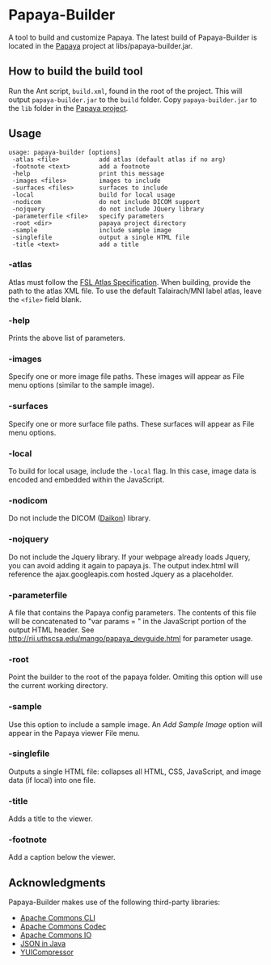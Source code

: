 Papaya-Builder
==============

A tool to build and customize Papaya.  The latest build of Papaya-Builder is located in the [Papaya](https://github.com/rii-mango/Papaya) project at libs/papaya-builder.jar.


How to build the build tool
-----
Run the Ant script, `build.xml`, found in the root of the project.  This will output `papaya-builder.jar` to the `build` 
folder.  Copy `papaya-builder.jar` to the `lib` folder in the [Papaya project](https://github.com/rii-mango/Papaya).

Usage
-----
```shell
usage: papaya-builder [options]
 -atlas <file>           add atlas (default atlas if no arg)
 -footnote <text>        add a footnote
 -help                   print this message
 -images <files>         images to include
 -surfaces <files>       surfaces to include
 -local                  build for local usage
 -nodicom                do not include DICOM support
 -nojquery               do not include JQuery library
 -parameterfile <file>   specify parameters
 -root <dir>             papaya project directory
 -sample                 include sample image
 -singlefile             output a single HTML file
 -title <text>           add a title
```

### -atlas
Atlas must follow the [FSL Atlas Specification](http://ric.uthscsa.edu/mango/atlas_spec.html).  When building, 
provide the path to the atlas XML file. To use the default Talairach/MNI label atlas, leave the `<file>` field blank.

### -help
Prints the above list of parameters.

### -images
Specify one or more image file paths.  These images will appear as File menu options (similar to the sample image).

### -surfaces
Specify one or more surface file paths.  These surfaces will appear as File menu options.

### -local
To build for local usage, include the `-local` flag.  In this case, image data is encoded and embedded within the 
JavaScript.

### -nodicom
Do not include the DICOM ([Daikon](https://github.com/rii-mango/Daikon)) library.

### -nojquery
Do not include the Jquery library.  If your webpage already loads Jquery, you can avoid adding it again to papaya.js. The output index.html will reference the ajax.googleapis.com hosted Jquery as a placeholder.

### -parameterfile
A file that contains the Papaya config parameters.  The contents of this file will be concatenated to "var params = " in the JavaScript portion of the output HTML header.  See http://rii.uthscsa.edu/mango/papaya_devguide.html for parameter usage.

### -root
Point the builder to the root of the papaya folder.  Omiting this option will use the current working directory.

### -sample
Use this option to include a sample image.  An _Add Sample Image_ option will appear in the Papaya viewer File menu.

### -singlefile
Outputs a single HTML file: collapses all HTML, CSS, JavaScript, and image data (if local) into one file.

### -title
Adds a title to the viewer.

### -footnote
Add a caption below the viewer.

Acknowledgments
-----
Papaya-Builder makes use of the following third-party libraries:
- [Apache Commons CLI](http://commons.apache.org/proper/commons-cli/)
- [Apache Commons Codec](http://commons.apache.org/proper/commons-codec/)
- [Apache Commons IO](Ihttp://commons.apache.org/proper/commons-io/)
- [JSON in Java](http://www.json.org/java/index.html)
- [YUICompressor](http://yui.github.io/yuicompressor/)
